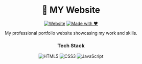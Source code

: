 <div align="center">

# 🌟 MY Website

[![Website](https://img.shields.io/website?url=https%3A%2F%2Fxrendani.github.io&style=flat-square&label=Website&color=2ea44f)](https://xrendani.github.io)
[![Made with ❤️](https://img.shields.io/badge/Made%20with-%E2%9D%A4%EF%B8%8F-red?style=flat-square)](https://github.com/xrendani)

My professional portfolio website showcasing my work and skills.

### Tech Stack
![HTML5](https://img.shields.io/badge/HTML5-E34F26?style=flat-square&logo=html5&logoColor=white)
![CSS3](https://img.shields.io/badge/CSS3-1572B6?style=flat-square&logo=css3&logoColor=white)
![JavaScript](https://img.shields.io/badge/JavaScript-F7DF1E?style=flat-square&logo=javascript&logoColor=black)


</div>

